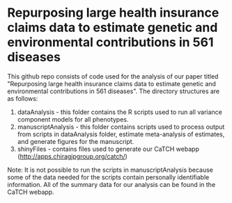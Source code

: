# Repurposing large health insurance claims data to estimate genetic and environmental contributions in 561 diseases


This github repo consists of code used for the analysis of our paper titled "Repurposing large health insurance claims data to estimate genetic and environmental contributions in 561 diseases".  The directory structures are as follows:

1. dataAnalysis - this folder contains the R scripts used to run all variance component models for all phenotypes.
2. manuscriptAnalysis - this folder contains scripts used to process output from scripts in dataAnalysis folder, estimate meta-analysis of estimates, and generate figures for the manuscript.
3. shinyFiles - contains files used to generate our CaTCH webapp (http://apps.chiragjpgroup.org/catch/)


Note:
It is not possible to run the scripts in manuscriptAnalysis because some of the data needed for the scripts contain personally identifiable information.  All of the summary data for our analysis can be found in the CaTCH webapp.  

